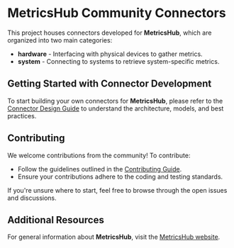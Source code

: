 # MetricsHub Community Connectors

This project houses connectors developed for **MetricsHub**, which are organized into two main categories:

- **hardware** - Interfacing with physical devices to gather metrics.
- **system** - Connecting to systems to retrieve system-specific metrics.

## Getting Started with Connector Development

To start building your own connectors for **MetricsHub**, please refer to the [Connector Design Guide](develop/index.md) to understand the architecture, models, and best practices.

## Contributing

We welcome contributions from the community! To contribute:

- Follow the guidelines outlined in the [Contributing Guide](https://sentrysoftware.org/contributing.html).
- Ensure your contributions adhere to the coding and testing standards.

If you're unsure where to start, feel free to browse through the open issues and discussions.

## Additional Resources

For general information about **MetricsHub**, visit the [MetricsHub website](https://metricshub.com).